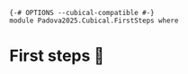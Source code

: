 ```
{-# OPTIONS --cubical-compatible #-}
module Padova2025.Cubical.FirstSteps where
```

# First steps 🚧
